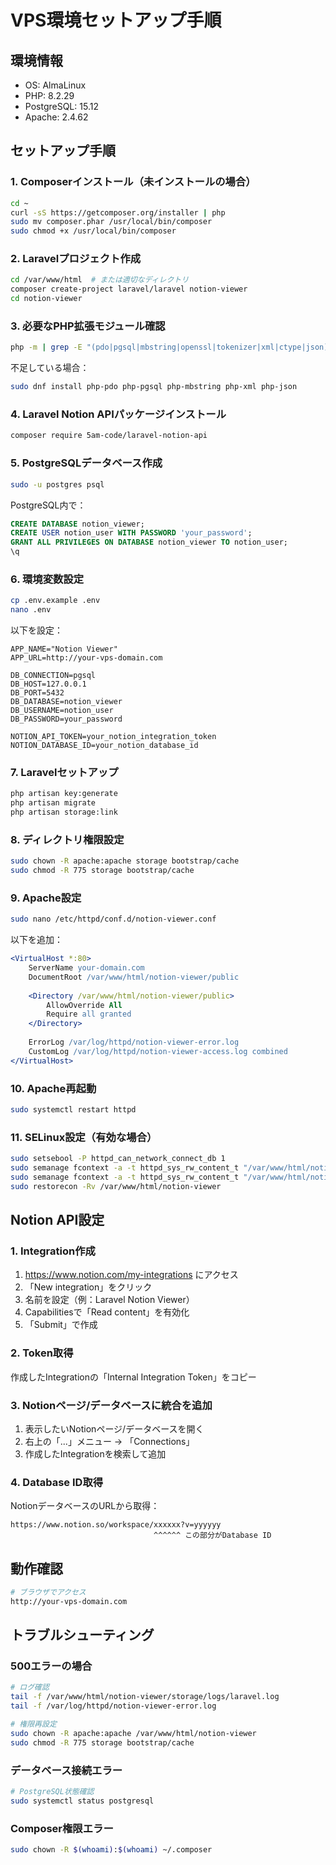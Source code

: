 # VPS環境セットアップ手順

## 環境情報
- OS: AlmaLinux
- PHP: 8.2.29
- PostgreSQL: 15.12
- Apache: 2.4.62

## セットアップ手順

### 1. Composerインストール（未インストールの場合）
```bash
cd ~
curl -sS https://getcomposer.org/installer | php
sudo mv composer.phar /usr/local/bin/composer
sudo chmod +x /usr/local/bin/composer
```

### 2. Laravelプロジェクト作成
```bash
cd /var/www/html  # または適切なディレクトリ
composer create-project laravel/laravel notion-viewer
cd notion-viewer
```

### 3. 必要なPHP拡張モジュール確認
```bash
php -m | grep -E "(pdo|pgsql|mbstring|openssl|tokenizer|xml|ctype|json)"
```

不足している場合：
```bash
sudo dnf install php-pdo php-pgsql php-mbstring php-xml php-json
```

### 4. Laravel Notion APIパッケージインストール
```bash
composer require 5am-code/laravel-notion-api
```

### 5. PostgreSQLデータベース作成
```bash
sudo -u postgres psql
```

PostgreSQL内で：
```sql
CREATE DATABASE notion_viewer;
CREATE USER notion_user WITH PASSWORD 'your_password';
GRANT ALL PRIVILEGES ON DATABASE notion_viewer TO notion_user;
\q
```

### 6. 環境変数設定
```bash
cp .env.example .env
nano .env
```

以下を設定：
```env
APP_NAME="Notion Viewer"
APP_URL=http://your-vps-domain.com

DB_CONNECTION=pgsql
DB_HOST=127.0.0.1
DB_PORT=5432
DB_DATABASE=notion_viewer
DB_USERNAME=notion_user
DB_PASSWORD=your_password

NOTION_API_TOKEN=your_notion_integration_token
NOTION_DATABASE_ID=your_notion_database_id
```

### 7. Laravelセットアップ
```bash
php artisan key:generate
php artisan migrate
php artisan storage:link
```

### 8. ディレクトリ権限設定
```bash
sudo chown -R apache:apache storage bootstrap/cache
sudo chmod -R 775 storage bootstrap/cache
```

### 9. Apache設定
```bash
sudo nano /etc/httpd/conf.d/notion-viewer.conf
```

以下を追加：
```apache
<VirtualHost *:80>
    ServerName your-domain.com
    DocumentRoot /var/www/html/notion-viewer/public
    
    <Directory /var/www/html/notion-viewer/public>
        AllowOverride All
        Require all granted
    </Directory>
    
    ErrorLog /var/log/httpd/notion-viewer-error.log
    CustomLog /var/log/httpd/notion-viewer-access.log combined
</VirtualHost>
```

### 10. Apache再起動
```bash
sudo systemctl restart httpd
```

### 11. SELinux設定（有効な場合）
```bash
sudo setsebool -P httpd_can_network_connect_db 1
sudo semanage fcontext -a -t httpd_sys_rw_content_t "/var/www/html/notion-viewer/storage(/.*)?"
sudo semanage fcontext -a -t httpd_sys_rw_content_t "/var/www/html/notion-viewer/bootstrap/cache(/.*)?"
sudo restorecon -Rv /var/www/html/notion-viewer
```

## Notion API設定

### 1. Integration作成
1. https://www.notion.com/my-integrations にアクセス
2. 「New integration」をクリック
3. 名前を設定（例：Laravel Notion Viewer）
4. Capabilitiesで「Read content」を有効化
5. 「Submit」で作成

### 2. Token取得
作成したIntegrationの「Internal Integration Token」をコピー

### 3. Notionページ/データベースに統合を追加
1. 表示したいNotionページ/データベースを開く
2. 右上の「...」メニュー → 「Connections」
3. 作成したIntegrationを検索して追加

### 4. Database ID取得
NotionデータベースのURLから取得：
```
https://www.notion.so/workspace/xxxxxx?v=yyyyyy
                                ^^^^^^ この部分がDatabase ID
```

## 動作確認
```bash
# ブラウザでアクセス
http://your-vps-domain.com
```

## トラブルシューティング

### 500エラーの場合
```bash
# ログ確認
tail -f /var/www/html/notion-viewer/storage/logs/laravel.log
tail -f /var/log/httpd/notion-viewer-error.log

# 権限再設定
sudo chown -R apache:apache /var/www/html/notion-viewer
sudo chmod -R 775 storage bootstrap/cache
```

### データベース接続エラー
```bash
# PostgreSQL状態確認
sudo systemctl status postgresql
```

### Composer権限エラー
```bash
sudo chown -R $(whoami):$(whoami) ~/.composer
```